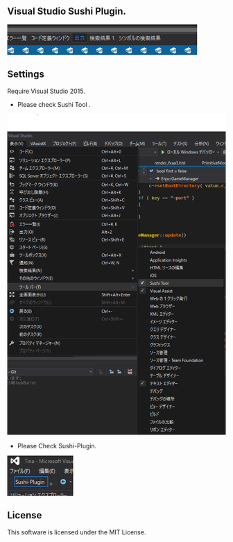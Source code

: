 ## Visual Studio Sushi Plugin.

![DesktopCharacterDemo](Demo.gif)

## Settings

Require Visual Studio 2015.

* Please check Sushi Tool .

![DesktopCharacterDemo](Settings_1.png)

* Please Check Sushi-Plugin.

![DesktopCharacterDemo](Settings_2.png)

## License
This software is licensed under the MIT License.
